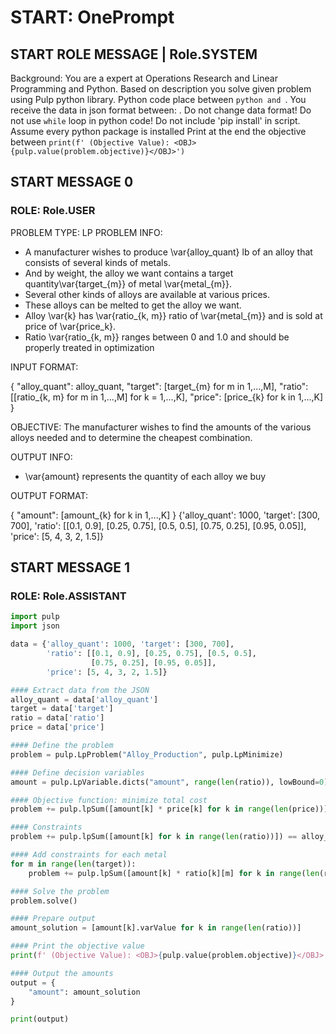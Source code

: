 # START: OnePrompt 
## START ROLE MESSAGE | Role.SYSTEM 
Background: You are a expert at Operations Research and Linear Programming and Python. Based on description you solve given problem using Pulp python library. Python code place between ```python and ```. You receive the data in json format between: <DATA></DATA>. Do not change data format! Do not use `while` loop in python code! Do not include 'pip install' in script. Assume every python package is installed Print at the end the objective between <OBJ></OBJ> `print(f' (Objective Value): <OBJ>{pulp.value(problem.objective)}</OBJ>')`  
## START MESSAGE 0 
### ROLE: Role.USER
<DESCRIPTION>
PROBLEM TYPE: LP
PROBLEM INFO:

- A manufacturer wishes to produce \var{alloy_quant} lb of an alloy that consists of several kinds of metals.
- And by weight, the alloy we want contains a target quantity\var{target_{m}} of metal \var{metal_{m}}.
- Several other kinds of alloys are available at various prices. 
- These alloys can be melted to get the alloy we want.
- Alloy \var{k} has \var{ratio_{k, m}} ratio of \var{metal_{m}} and is sold at price of \var{price_k}.
- Ratio \var{ratio_{k, m}} ranges between 0 and 1.0 and should be properly treated in optimization

INPUT FORMAT:

{
	"alloy_quant": alloy_quant,
	"target": [target_{m} for m in 1,...,M],
	"ratio": [[ratio_{k, m} for m in 1,...,M] for k = 1,...,K],
	"price": [price_{k} for k in 1,...,K]
}

OBJECTIVE: The manufacturer wishes to find the amounts of the various alloys needed and to determine the cheapest combination.

OUTPUT INFO:

- \var{amount} represents the quantity of each alloy we buy

OUTPUT FORMAT:

{
	"amount": [amount_{k} for k in 1,...,K]
}
</DESCRIPTION>
<DATA>
{'alloy_quant': 1000, 'target': [300, 700], 'ratio': [[0.1, 0.9], [0.25, 0.75], [0.5, 0.5], [0.75, 0.25], [0.95, 0.05]], 'price': [5, 4, 3, 2, 1.5]}</DATA>


## START MESSAGE 1 
### ROLE: Role.ASSISTANT
```python
import pulp
import json

data = {'alloy_quant': 1000, 'target': [300, 700], 
        'ratio': [[0.1, 0.9], [0.25, 0.75], [0.5, 0.5], 
                  [0.75, 0.25], [0.95, 0.05]], 
        'price': [5, 4, 3, 2, 1.5]}

#### Extract data from the JSON
alloy_quant = data['alloy_quant']
target = data['target']
ratio = data['ratio']
price = data['price']

#### Define the problem
problem = pulp.LpProblem("Alloy_Production", pulp.LpMinimize)

#### Define decision variables
amount = pulp.LpVariable.dicts("amount", range(len(ratio)), lowBound=0)

#### Objective function: minimize total cost
problem += pulp.lpSum([amount[k] * price[k] for k in range(len(price))]), "Total_Cost"

#### Constraints
problem += pulp.lpSum([amount[k] for k in range(len(ratio))]) == alloy_quant, "Total_Amount"

#### Add constraints for each metal
for m in range(len(target)):
    problem += pulp.lpSum([amount[k] * ratio[k][m] for k in range(len(ratio))]) == target[m], f"Target_Metal_{m+1}"

#### Solve the problem
problem.solve()

#### Prepare output
amount_solution = [amount[k].varValue for k in range(len(ratio))]

#### Print the objective value
print(f' (Objective Value): <OBJ>{pulp.value(problem.objective)}</OBJ>')

#### Output the amounts
output = {
    "amount": amount_solution
}

print(output)
```

